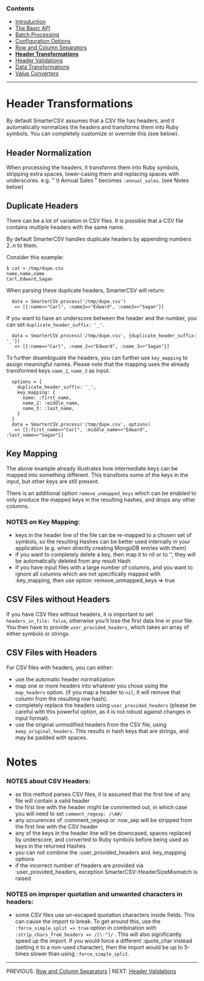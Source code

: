 
### Contents

  * [Introduction](./_introduction.md)
  * [The Basic API](./basic_api.md)
  * [Batch Processing](././batch_processing.md)
  * [Configuration Options](./options.md)
  * [Row and Column Separators](./row_col_sep.md)
  * [**Header Transformations**](./header_transformations.md)
  * [Header Validations](./header_validations.md)
  * [Data Transformations](./data_transformations.md)
  * [Value Converters](./value_converters.md)
    
--------------  

# Header Transformations

By default SmarterCSV assumes that a CSV file has headers, and it automatically normalizes the headers and transforms them into Ruby symbols. You can completely customize or override this (see below).

## Header Normalization

When processing the headers, it transforms them into Ruby symbols, stripping extra spaces, lower-casing them and replacing spaces with underscores. e.g. " \t Annual Sales  " becomes `:annual_sales`. (see Notes below)

## Duplicate Headers

There can be a lot of variation in CSV files. It is possible that a CSV file contains multiple headers with the same name. 

By default SmarterCSV handles duplicate headers by appending numbers 2..n to them.

Consider this example:

```
$ cat > /tmp/dupe.csv
name,name,name
Carl,Edward,Sagan
```

When parsing these duplicate headers, SmarterCSV will return:

```
  data = SmarterCSV.process('/tmp/dupe.csv')
   => [{:name=>"Carl", :name2=>"Edward", :name3=>"Sagan"}]
```

If you want to have an underscore between the header and the number, you can set `duplicate_header_suffix: '_'`.

```
  data = SmarterCSV.process('/tmp/dupe.csv', {duplicate_header_suffix: '_'})
   => [{:name=>"Carl", :name_2=>"Edward", :name_3=>"Sagan"}]
```
 
 To further disambiguate the headers, you can further use `key_mapping` to assign meaningful names. Please note that the mapping uses the already transformed keys `name_2`, `name_3` as input.
   
```
  options = {
    duplicate_header_suffix: '_', 
    key_mapping: {
      name: :first_name, 
      name_2: :middle_name, 
      name_3: :last_name,
    }
  }
  data = SmarterCSV.process('/tmp/dupe.csv', options)
   => [{:first_name=>"Carl", :middle_name=>"Edward", :last_name=>"Sagan"}]
```

## Key Mapping

The above example already illustrates how intermediate keys can be mapped into something different.
This transfoms some of the keys in the input, but other keys are still present.

There is an additional option `remove_unmapped_keys` which can be enabled to only produce the mapped keys in the resulting hashes, and drops any other columns.

 
### NOTES on Key Mapping:
 * keys in the header line of the file can be re-mapped to a chosen set of symbols, so the resulting Hashes can be better used internally in your application (e.g. when directly creating MongoDB entries with them)
 * if you want to completely delete a key, then map it to nil or to '', they will be automatically deleted from any result Hash
 * if you have input files with a large number of columns, and you want to ignore all columns which are not specifically mapped with :key_mapping, then use option :remove_unmapped_keys => true

## CSV Files without Headers

If you have CSV files without headers, it is important to set `headers_in_file: false`, otherwise you'll lose the first data line in your file.
You then have to provide `user_provided_headers`, which takes an array of either symbols or strings.


## CSV Files with Headers

For CSV files with headers, you can either:

* use the automatic header normalization
* map one or more headers into whatever you chose using the `map_headers` option.
  (if you map a header to `nil`, it will remove that column from the resulting row hash).
* completely replace the headers using `user_provided_headers` (please be careful with this powerful option, as it is not robust against changes in input format).
* use the original unmodified headers from the CSV file, using `keep_original_headers`. This results in hash keys that are strings, and may be padded with spaces.


# Notes

### NOTES about CSV Headers:
 * as this method parses CSV files, it is assumed that the first line of any file will contain a valid header
 * the first line with the header might be commented out, in which case you will need to set `comment_regexp: /\A#/`
 * any occurences of :comment_regexp or :row_sep will be stripped from the first line with the CSV header
 * any of the keys in the header line will be downcased, spaces replaced by underscore, and converted to Ruby symbols before being used as keys in the returned Hashes
 * you can not combine the :user_provided_headers and :key_mapping options
 * if the incorrect number of headers are provided via :user_provided_headers, exception SmarterCSV::HeaderSizeMismatch is raised

### NOTES on improper quotation and unwanted characters in headers:
 * some CSV files use un-escaped quotation characters inside fields. This can cause the import to break. To get around this, use the `:force_simple_split => true` option in combination with `:strip_chars_from_headers => /[\-"]/` . This will also significantly speed up the import.
   If you would force a different :quote_char instead (setting it to a non-used character), then the import would be up to 5-times slower than using `:force_simple_split`.

---------------
PREVIOUS: [Row and Column Separators](./row_col_sep.md) | NEXT: [Header Validations](./header_validations.md) 

